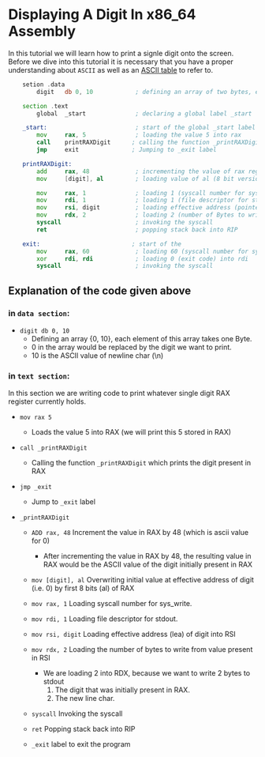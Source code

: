 # Displaying A Digit In x86_64 Assembly
In this tutorial we will learn how to print a signle digit onto the screen. Before we dive into this tutorial it is necessary that you have a proper understanding about `ASCII` as well as an [ASCII table](https://www.asciitable.com/) to refer to.

```asm
    setion .data
        digit   db 0, 10            ; defining an array of two bytes, each byte with 0 and 10 respectively

    section .text
        global  _start              ; declaring a global label _start

    _start:                         ; start of the global _start label
        mov     rax, 5              ; loading the value 5 into rax
        call    printRAXDigit      ; calling the function _printRAXDigit
        jmp     exit               ; Jumping to _exit label

    printRAXDigit:
        add     rax, 48             ; incrementing the value of rax register by 48
        mov     [digit], al         ; loading value of al (8 bit version of RAX) into [digit]

        mov     rax, 1              ; loading 1 (syscall number for sys_write) into rax
        mov     rdi, 1              ; loading 1 (file descriptor for stdout) into rax
        mov     rsi, digit          ; loading effective address (pointer) of digit into rsi
        mov     rdx, 2              ; loading 2 (number of Bytes to write from loaded effected address (lea)) into rdx
        syscall                     ; invoking the syscall
        ret                         ; popping stack back into RIP

    exit:                          ; start of the 
        mov     rax, 60             ; loading 60 (syscall number for sys_exit) into rax
        xor     rdi, rdi            ; loading 0 (exit code) into rdi
        syscall                     ; invoking the syscall
```
## Explanation of the code given above

### in `data section`:
- `digit db 0, 10`
  - Defining an array {0, 10}, each element of this array takes one Byte.
  - 0 in the array would be replaced by the digit we want to print.
  - 10 is the ASCII value of newline char (\n)

### in `text section`:
In this section we are writing code to print whatever single digit RAX register currently holds.
- `mov rax 5`
  - Loads the value 5 into RAX (we will print this 5 stored in RAX)

- `call _printRAXDigit`
  - Calling the function `_printRAXDigit` which prints the digit present in RAX
  
- `jmp _exit`
  - Jump to `_exit` label

- `_printRAXDigit`
  - `ADD rax, 48` Increment the value in RAX by 48 (which is ascii value for 0)
    - After incrementing the value in RAX by 48, the resulting value in RAX would be the ASCII value of the digit initially present in RAX
  - `mov [digit], al` Overwriting initial value at effective address of digit (i.e. 0) by first 8 bits (al) of RAX
  - `mov rax, 1` Loading syscall number for sys_write.
  - `mov rdi, 1` Loading file descriptor for stdout.
  - `mov rsi, digit` Loading effective address (lea) of digit into RSI
  - `mov rdx, 2` Loading the number of bytes to write from value present in RSI
    - We are loading 2 into RDX, because we want to write 2 bytes to stdout
        1. The digit that was initially present in RAX.
        2. The new line char.
  - `syscall` Invoking the syscall
  - `ret` Popping stack back into RIP

  - `_exit` label to exit the program